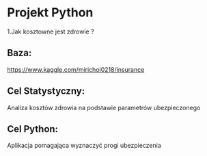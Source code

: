 # Projekt Python
1.Jak kosztowne jest zdrowie ?

## Baza:
https://www.kaggle.com/mirichoi0218/insurance

## Cel Statystyczny: 
Analiza kosztów zdrowia na podstawie parametrów ubezpieczonego
## Cel Python: 
Aplikacja pomagająca wyznaczyć progi ubezpieczenia
